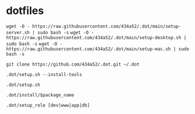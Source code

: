 # dotfiles

`wget -O - https://raw.githubusercontent.com/434a52/.dot/main/setup-server.sh | sudo bash -s`
`wget -O - https://raw.githubusercontent.com/434a52/.dot/main/setup-desktop.sh | sudo bash -s`
`wget -O - https://raw.githubusercontent.com/434a52/.dot/main/setup-mac.sh | sudo bash -s`

`git clone https://github.com/434a52/.dot.git ~/.dot`

`.dot/setup.sh --install-tools`

`.dot/setup.sh`

`.dot/install/$package_name`

`.dot/setup_role [dev|www|app|db]`
